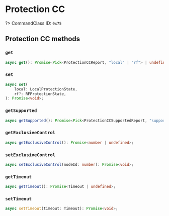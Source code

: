 # Protection CC

?> CommandClass ID: `0x75`

## Protection CC methods

### `get`

```ts
async get(): Promise<Pick<ProtectionCCReport, "local" | "rf"> | undefined>;
```

### `set`

```ts
async set(
	local: LocalProtectionState,
	rf?: RFProtectionState,
): Promise<void>;
```

### `getSupported`

```ts
async getSupported(): Promise<Pick<ProtectionCCSupportedReport, "supportsExclusiveControl" | "supportsTimeout" | "supportedLocalStates" | "supportedRFStates"> | undefined>;
```

### `getExclusiveControl`

```ts
async getExclusiveControl(): Promise<number | undefined>;
```

### `setExclusiveControl`

```ts
async setExclusiveControl(nodeId: number): Promise<void>;
```

### `getTimeout`

```ts
async getTimeout(): Promise<Timeout | undefined>;
```

### `setTimeout`

```ts
async setTimeout(timeout: Timeout): Promise<void>;
```
